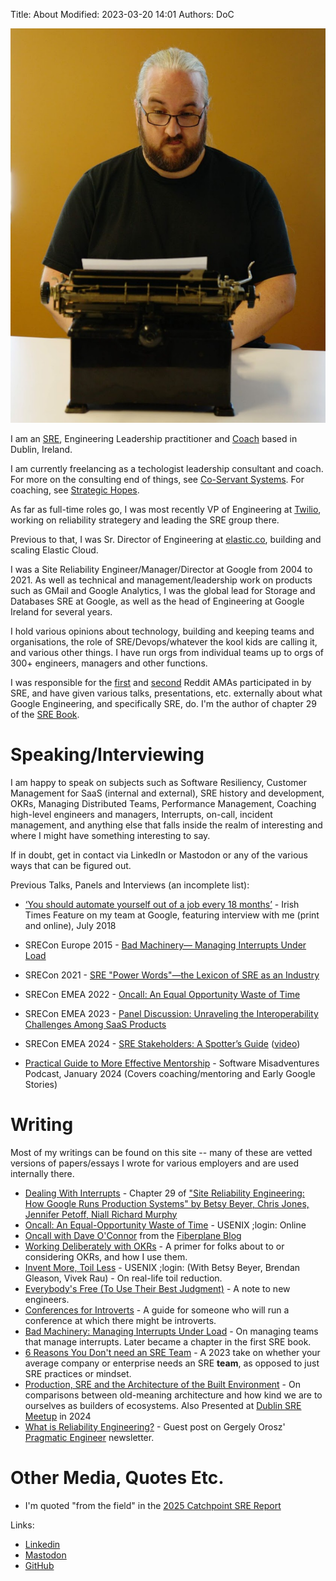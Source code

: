 Title: About
Modified: 2023-03-20 14:01
Authors: DoC

<a href="/images/daveoc-typewriter.png"><img src="/images/daveoc-typewriter.png"/></a>

I am an [SRE][sre], Engineering Leadership practitioner and [Coach](https://www.strategichopes.co/) based in Dublin, Ireland. 

I am currently freelancing as a techologist leadership consultant and coach. For more on the consulting end of things, see [Co-Servant Systems](https://coservant.systems). For coaching, see [Strategic Hopes](https://www.strategichopes.co/).

As far as full-time roles go, I was most recently VP of Engineering at [Twilio](https://www.twilio.com/), working on reliability strategery and leading the SRE group there.

Previous to that, I was Sr. Director of Engineering at [elastic.co](https://www.elastic.co), building and scaling Elastic Cloud.

I was a Site Reliability Engineer/Manager/Director at Google from 2004 to 2021. As well as technical and management/leadership work on products such as GMail and Google Analytics, I was the global lead for Storage and Databases SRE at Google, as well as the head of Engineering at Google Ireland for several years.

I hold various opinions about technology, building and keeping teams and organisations, the role of SRE/Devops/whatever the kool kids are calling it, and various other things. I have run orgs from individual teams up to orgs of 300+ engineers, managers and other functions.

I was responsible for the [first][ama1] and [second][ama2] Reddit AMAs participated in by SRE, and have given various talks, presentations, etc. externally about what Google Engineering, and specifically SRE, do. I'm the author of chapter 29 of the [SRE Book][srebook].

Speaking/Interviewing
=====================

I am happy to speak on subjects such as Software Resiliency, Customer Management for SaaS (internal and external), SRE history and development, OKRs, Managing Distributed Teams, Performance Management, Coaching high-level engineers and managers, Interrupts, on-call, incident management, and anything else that falls inside the realm of interesting and where I might have something interesting to say.

If in doubt, get in contact via LinkedIn or Mastodon or any of the various ways that can be figured out.

Previous Talks, Panels and Interviews (an incomplete list):

  - [‘You should automate yourself out of a job every 18 months’](https://www.irishtimes.com/business/technology/you-should-automate-yourself-out-of-a-job-every-18-months-1.3552629) - Irish Times Feature on my team at Google, featuring interview with me (print and online), July 2018

  - SRECon Europe 2015 - [Bad Machinery— Managing Interrupts Under Load](https://www.usenix.org/conference/srecon15europe/program/presentation/oconnor)  
  - SRECon 2021 - [SRE "Power Words"—the Lexicon of SRE as an Industry](https://www.usenix.org/conference/srecon21/presentation/oconnor)
  - SRECon EMEA 2022 - [Oncall: An Equal Opportunity Waste of Time](https://www.usenix.org/conference/srecon22emea/presentation/oconnor)
  - SRECon EMEA 2023 - [Panel Discussion: Unraveling the Interoperability Challenges Among SaaS Products](https://www.usenix.org/conference/srecon23emea/presentation/panel-saas)
  - SRECon EMEA 2024 - [SRE Stakeholders: A Spotter’s Guide](https://www.usenix.org/conference/srecon24emea/presentation/oconnor) ([video](https://www.youtube.com/watch?v=-XB1KJLsSA0))

  - [Practical Guide to More Effective Mentorship](https://softwaremisadventures.com/p/dave-oconnor) - Software Misadventures Podcast, January 2024 (Covers coaching/mentoring and Early Google Stories)

Writing
=======

Most of my writings can be found on this site -- many of these are vetted versions of papers/essays I wrote for various employers and are used internally there. 

  - [Dealing With Interrupts](https://sre.google/sre-book/dealing-with-interrupts/) - Chapter 29 of ["Site Reliability Engineering: How Google Runs Production Systems" by Betsy Beyer, Chris Jones, Jennifer Petoff, Niall Richard Murphy](https://books.google.ie/books/about/Site_Reliability_Engineering.html?id=_4rPCwAAQBAJ&source=kp_book_description&redir_esc=y)
  - [Oncall: An Equal-Opportunity Waste of Time](https://www.usenix.org/publications/loginonline/oncall-equal-opportunity-waste-time) - USENIX ;login: Online
  - [Oncall with Dave O'Connor](https://fiberplane.com/blog/on-call-with-dave-o-connor) from the [Fiberplane Blog](https://fiberplane.com/blog)
  - [Working Deliberately with OKRs](/pages/working-deliberately-with-okrs.html) - A primer for folks about to or considering OKRs, and how I use them.
  - [Invent More, Toil Less](https://www.usenix.org/system/files/login/articles/login_fall16_08_beyer.pdf) - USENIX ;login: (With Betsy Beyer, Brendan Gleason, Vivek Rau) - On real-life toil reduction.
  - [Everybody's Free (To Use Their Best Judgment)](https://log.andvari.net/everybodys-free-to-use-their-best-judgement.html) - A note to new engineers.
  - [Conferences for Introverts](https://log.andvari.net/pages/conferences-for-introverts.html) - A guide for someone who will run a conference at which there might be introverts.
  - [Bad Machinery: Managing Interrupts Under Load](/pages/bad-machinery.html) - On managing teams that manage interrupts. Later became a chapter in the first SRE book.
  - [6 Reasons You Don't need an SRE Team](/6reasons.html) - A 2023 take on whether your average company or enterprise needs an SRE **team**, as opposed to just SRE practices or mindset.
  - [Production, SRE and the Architecture of the Built Environment](/pages/sre-and-architecture.html) - On comparisons between old-meaning architecture and how kind we are to ourselves as builders of ecosystems. Also Presented at [Dublin SRE Meetup](https://www.meetup.com/Site-Reliability-Engineering-Dublin/) in 2024
  - [What is Reliability Engineering?](https://newsletter.pragmaticengineer.com/p/reliability-engineering) - Guest post on Gergely Orosz' [Pragmatic Engineer](https://newsletter.pragmaticengineer.com/) newsletter.

Other Media, Quotes Etc.
========================

  - I'm quoted "from the field" in the [2025 Catchpoint SRE Report](https://www.catchpoint.com/asset/2025-sre-report)



Links:
  - [Linkedin](https://www.linkedin.com/in/gerrowadat/)
  - [Mastodon](https://mastodon.ie/@gerrowadat)
  - [GitHub](https://www.github.com/gerrowadat)

  [srebook]: https://sre.google/books/
  [sre]: https://sre.google/
  [ama1]: http://www.reddit.com/r/IAmA/comments/177267/we_are_the_google_site_reliability_team_we_make
  [ama2]: http://www.reddit.com/r/IAmA/comments/1w1y5m/we_are_the_google_site_reliability_engineering

